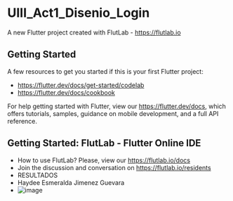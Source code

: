 # UIII_Act1_Disenio_Login

A new Flutter project created with FlutLab - https://flutlab.io

## Getting Started

A few resources to get you started if this is your first Flutter project:

- https://flutter.dev/docs/get-started/codelab
- https://flutter.dev/docs/cookbook

For help getting started with Flutter, view our
https://flutter.dev/docs, which offers tutorials,
samples, guidance on mobile development, and a full API reference.

## Getting Started: FlutLab - Flutter Online IDE

- How to use FlutLab? Please, view our https://flutlab.io/docs
- Join the discussion and conversation on https://flutlab.io/residents
- RESULTADOS
- Haydee Esmeralda Jimenez Guevara
- ![image](https://github.com/HEJimGuev/UIII_Act1_Login/assets/143548108/e922b746-3e6a-4609-b62e-80ea408f3c54)
